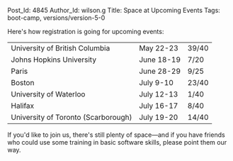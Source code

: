 Post_Id: 4845
Author_Id: wilson.g
Title: Space at Upcoming Events
Tags: boot-camp, versions/version-5-0

<p>Here's how registration is going for upcoming events:</p>
<table>
<tbody>
<tr>
<td>University of British Columbia</td>
<td>May 22-23</td>
<td>39/40</td>
</tr>
<tr>
<td>Johns Hopkins University</td>
<td>June 18-19</td>
<td>7/20</td>
</tr>
<tr>
<td>Paris</td>
<td>June 28-29</td>
<td>9/25</td>
</tr>
<tr>
<td>Boston</td>
<td>July 9-10</td>
<td>23/40</td>
</tr>
<tr>
<td>University of Waterloo</td>
<td>July 12-13</td>
<td>1/40</td>
</tr>
<tr>
<td>Halifax</td>
<td>July 16-17</td>
<td>8/40</td>
</tr>
<tr>
<td>University of Toronto (Scarborough)</td>
<td>July 19-20</td>
<td>14/40</td>
</tr>
</tbody>
</table>
<p>If you'd like to join us, there's still plenty of space&mdash;and if you have friends who could use some training in basic software skills, please point them our way.</p>
